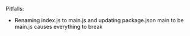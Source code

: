 Pitfalls:
- Renaming index.js to main.js and updating package.json main to be main.js causes everything to break
